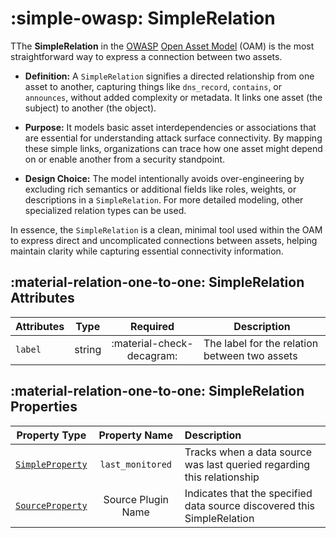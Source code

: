 # :simple-owasp: SimpleRelation

TThe **SimpleRelation** in the [OWASP](https://owasp.org) [Open Asset Model](https://github.com/owasp-amass/open-asset-model) (OAM) is the most straightforward way to express a connection between two assets.

- **Definition:** A `SimpleRelation` signifies a directed relationship from one asset to another, capturing things like `dns_record`, `contains`, or `announces`, without added complexity or metadata. It links one asset (the subject) to another (the object).

- **Purpose:** It models basic asset interdependencies or associations that are essential for understanding attack surface connectivity. By mapping these simple links, organizations can trace how one asset might depend on or enable another from a security standpoint.

- **Design Choice:** The model intentionally avoids over-engineering by excluding rich semantics or additional fields like roles, weights, or descriptions in a `SimpleRelation`. For more detailed modeling, other specialized relation types can be used.

In essence, the `SimpleRelation` is a clean, minimal tool used within the OAM to express direct and uncomplicated connections between assets, helping maintain clarity while capturing essential connectivity information.

## :material-relation-one-to-one: SimpleRelation Attributes

| Attributes | Type | Required | Description |
| -------- | ---- | :--------: | ----------- |
| `label` | string | :material-check-decagram: | The label for the relation between two assets |

## :material-relation-one-to-one: SimpleRelation Properties

| Property Type | Property Name | Description |
| :--------------: | :---------------: | :------------ |
| [`SimpleProperty`](../properties/simple_property.md) | `last_monitored` | Tracks when a data source was last queried regarding this relationship |
| [`SourceProperty`](../properties/source_property.md) | Source Plugin Name | Indicates that the specified data source discovered this SimpleRelation |
